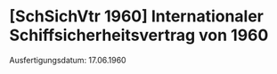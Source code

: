 # [SchSichVtr 1960] Internationaler Schiffsicherheitsvertrag von 1960

Ausfertigungsdatum: 17.06.1960

 